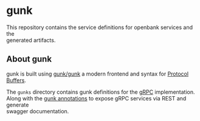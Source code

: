 # gunk
This repository contains the service definitions for openbank services and the  
generated artifacts.

## About gunk

gunk is built using [gunk/gunk](https://github.com/gunk/gunk) a modern frontend and syntax for [Protocol Buffers](https://developers.google.com/protocol-buffers/).

The `gunks` directory contains gunk definitions for the [gRPC](https://grpc.io/)
implementation.  
Along with the [gunk annotations](https://github.com/gunk/opt) to expose gRPC services via REST and generate  
swagger documentation.